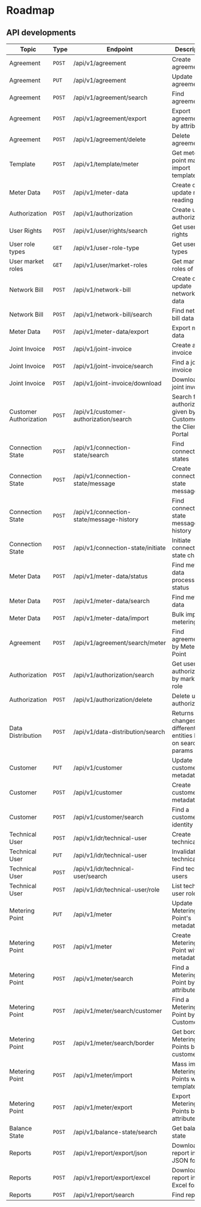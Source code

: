 # Roadmap

## API developments

| Topic                  | Type   | Endpoint                                 | Description                                                          | Deployment |
|------------------------|--------|------------------------------------------|----------------------------------------------------------------------|------------|
| Agreement              | `POST` | /api/v1/agreement                        | Create agreement                                                     | Deployed   |
| Agreement              | `PUT`  | /api/v1/agreement                        | Update agreement                                                     | Deployed   |
| Agreement              | `POST` | /api/v1/agreement/search                 | Find agreements                                                      | Deployed   |
| Agreement              | `POST` | /api/v1/agreement/export                 | Export agreements by attributes                                      | Deployed   |
| Agreement              | `POST` | /api/v1/agreement/delete                 | Delete agreement                                                     | Deployed   |
| Template               | `POST` | /api/v1/template/meter                   | Get metering point mass import templates                             | Deployed   |
| Meter Data             | `POST` | /api/v1/meter-data                       | Create or update meter reading data                                  | Deployed   |
| Authorization          | `POST` | /api/v1/authorization                    | Create user authorization                                            | Deployed   |
| User Rights            | `POST` | /api/v1/user/rights/search               | Get user rights                                                      | Deployed   |
| User role types        | `GET`  | /api/v1/user-role-type                   | Get user role types                                                  | Deployed   |
| User market roles      | `GET`  | /api/v1/user/market-roles                | Get market roles of user                                             | Deployed   |
| Network Bill           | `POST` | /api/v1/network-bill                     | Create or update network bill data                                   | 2024.01.18 |
| Network Bill           | `POST` | /api/v1/network-bill/search              | Find network bill data                                               | 2024.01.18 |
| Meter Data             | `POST` | /api/v1/meter-data/export                | Export meter data                                                    | 2024.01.18 |
| Joint Invoice          | `POST` | /api/v1/joint-invoice                    | Create a joint invoice                                               | 2024.01.18 |
| Joint Invoice          | `POST` | /api/v1/joint-invoice/search             | Find a joint invoice                                                 | 2024.01.18 |
| Joint Invoice          | `POST` | /api/v1/joint-invoice/download           | Download a joint invoice                                             | 2024.01.18 |
| Customer Authorization | `POST` | /api/v1/customer-authorization/search    | Search for authorizations given by the Customer in the Client Portal | 2024.01.18 |
| Connection State       | `POST` | /api/v1/connection-state/search          | Find connection states                                               | 2024.01.31 |
| Connection State       | `POST` | /api/v1/connection-state/message         | Create connection state message                                      | 2024.01.31 |
| Connection State       | `POST` | /api/v1/connection-state/message-history | Find connection state message history                                | 2024.01.31 |
| Connection State       | `POST` | /api/v1/connection-state/initiate        | Initiate connection state change                                     | 2024.01.31 |
| Meter Data             | `POST` | /api/v1/meter-data/status                | Find meter data processing status                                    | 2024.01.31 |
| Meter Data             | `POST` | /api/v1/meter-data/search                | Find meter data                                                      | 2024.01.31 |
| Meter Data             | `POST` | /api/v1/meter-data/import                | Bulk import of metering data                                         | 2024.01.31 |
| Agreement              | `POST` | /api/v1/agreement/search/meter           | Find agreements by Metering Point                                    | 2024.01.31 |
| Authorization          | `POST` | /api/v1/authorization/search             | Get user authorizations by market role                               | 2024.01.31 |
| Authorization          | `POST` | /api/v1/authorization/delete             | Delete user authorization                                            | 2024.01.31 |
| Data Distribution      | `POST` | /api/v1/data-distribution/search         | Returns changes of different entities based on search params         | 2024.01.31 |
| Customer               | `PUT`  | /api/v1/customer                         | Update customer with metadata                                        | 2024.02.13 |
| Customer               | `POST` | /api/v1/customer                         | Create customer with metadata                                        | 2024.02.13 |
| Customer               | `POST` | /api/v1/customer/search                  | Find a customer by identity                                          | 2024.02.13 |
| Technical User         | `POST` | /api/v1/idr/technical-user               | Create technical user                                                | 2024.02.13 |
| Technical User         | `PUT`  | /api/v1/idr/technical-user               | Invalidate technical user                                            | 2024.02.13 |
| Technical User         | `POST` | /api/v1/idr/technical-user/search        | Find technical users                                                 | 2024.02.13 |
| Technical User         | `POST` | /api/v1/idr/technical-user/role          | List technical user roles                                            | 2024.02.13 |
| Metering Point         | `PUT`  | /api/v1/meter                            | Update Metering Point's metadata                                     | 2024.02.13 |
| Metering Point         | `POST` | /api/v1/meter                            | Create Metering Point with metadata                                  | 2024.02.13 |
| Metering Point         | `POST` | /api/v1/meter/search                     | Find a Metering Point by attributes                                  | 2024.02.13 |
| Metering Point         | `POST` | /api/v1/meter/search/customer            | Find a Metering Point by Customer EIC                                | 2024.02.13 |
| Metering Point         | `POST` | /api/v1/meter/search/border              | Get border Metering Points by customer                               | 2024.02.13 |
| Metering Point         | `POST` | /api/v1/meter/import                     | Mass import Metering Points with template                            | 2024.02.13 |
| Metering Point         | `POST` | /api/v1/meter/export                     | Export Metering Points by attributes                                 | 2024.02.13 |
| Balance State          | `POST` | /api/v1/balance-state/search             | Get balance state                                                    | 2024.03.12 |
| Reports                | `POST` | /api/v1/report/export/json               | Download report in JSON format                                       | 2024.03.31 |
| Reports                | `POST` | /api/v1/report/export/excel              | Download report in Excel format                                      | 2024.03.31 |
| Reports                | `POST` | /api/v1/report/search                    | Find reports                                                         | 2024.03.31 |

